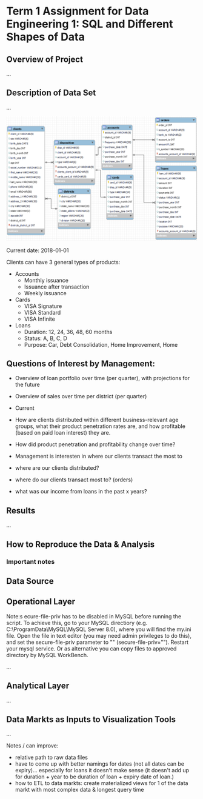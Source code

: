 # Term 1 Assignment for Data Engineering 1: SQL and Different Shapes of Data

## Overview of Project
...

## Description of Data Set
...

![Alt text](db_model/db_model_overview.png?raw=true "Database Model of Eagle Bank Operational Layer")

Current date: 2018-01-01

Clients can have 3 general types of products:

- Accounts
	- Monthly issuance
	- Issuance after transaction
	- Weekly issuance
- Cards
	- VISA Signature
	- VISA Standard
	- VISA Infinite
- Loans
	- Duration: 12, 24, 36, 48, 60 months
	- Status: A, B, C, D
	- Purpose: Car, Debt Consolidation, Home Improvement, Home


## Questions of Interest by Management:
- Overview of loan portfolio over time (per quarter), with projections for the future
- Overview of sales over time per district (per quarter)
- Current 

- How are clients distributed within different business-relevant age groups, what their product penetration rates are, and how profitable (based on paid loan interest) they are.
- How did product penetration and profitability change over time?
- Management is interesten in where our clients transact the most to

- where are our clients distributed?
- where do our clients transact most to? (orders)
- what was our income from loans in the past x years?

## Results
...


## How to Reproduce the Data & Analysis
### Important notes

## Data Source


## Operational Layer
Note:s ecure-file-priv has to be disabled in MySQL before running the script. To achieve this, go to your MySQL directiory (e.g. C:\ProgramData\MySQL\MySQL Server 8.0\),
where you will find the my.ini file. Open the file in text editor (you may need admin privileges to do this), and set the secure-file-priv parameter to "" (secure-file-priv="").
Restart your mysql service. Or as alternative you can copy files to approved directory by MySQL WorkBench.

...

## Analytical Layer
...

## Data Markts as Inputs to Visualization Tools
...






Notes / can improve:
- relative path to raw data files
- have to come up with better namings for dates (not all dates can be expiry)... especially for loans it doesn't make sense (it doesn't add up for duration + year to be 
duration of loan + expiry date of loan.)
- how to ETL to data markts: create materialized views for 1 of the data markt with most complex data & longest query time


